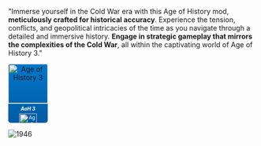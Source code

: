 "Immerse yourself in the Cold War era with this Age of History mod, **meticulously crafted for historical accuracy**.
Experience the tension, conflicts, and geopolitical intricacies of the time as you navigate through a detailed and immersive history. 
**Engage in strategic gameplay that mirrors the complexities of the Cold War**, all within the captivating world of Age of History 3."



<div align="center" style="width: 80px; height: 120px; overflow: hidden; background: linear-gradient(to bottom, #0077cc, #005ba1); border-radius: 5px;">
  <a href="https://store.steampowered.com/app/2772750/Age_of_History_3/" style="text-decoration: none;">
    <img src="https://cdn.cloudflare.steamstatic.com/steam/apps/2772750/header.jpg?t=1706286405" alt="Age of History 3" style="width: 100%; max-height: 80px; border-bottom: 1px solid #fff;">
    <div style="padding: 4px; color: #fff; font-size: 10px;">
      <h5 style="margin: 0;">AoH 3</h5>
      <img src="https://img.shields.io/badge/Play%20on%20Steam-Get%20Game-blue?style=for-the-badge&logo=steam" alt="Age of History 3 on Steam" style="margin-top: 4px; width: 70%;">
      <img src="https://img.shields.io/badge/Wishlist-Add%20to%20Wishlist-blue?style=for-the-badge&logo=steam" alt="Wishlist on Steam" style="margin-top: 2px; width: 70%;">
    </div>
  </a>
</div>





![1946](https://github.com/GDKAYKY/The-Iron-Curtain/assets/108950475/fff22ae5-e5a7-4ea5-904c-17553d66b7a4)
